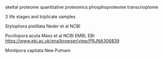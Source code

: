 skeltal proteome
quantitative proteomics
phosphoproteome
transcrioptome

3 life stages and triplicate samples



Stylophora pistillata
Neder et al
NCBI

Pocillopora acuta
Mass et al NCBI
EMBL EBI
https://www.ebi.ac.uk/ena/browser/view/PRJNA306839

Montipora capitata
New Putnam

